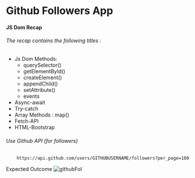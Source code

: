 # Github Followers App

#### JS Dom Recap

###### The recap contains the following titles : 
<ul>
    <li>Js Dom Methods:
        <ul>
            <li>querySelector()</li>
            <li>getElementById()</li>
            <li>createElement()</li>
            <li>appendChild()</li>
            <li>setAttribute()</li>
            <li>events</li>
        </ul>
    </li>
    <li>Async-await</li>
    <li>Try-catch</li>
    <li>Array Methods : map()</li>
    <li>Fetch-API</li>
    <li>HTML-Bootstrap</li>
</ul>

###### Use Github API (for followers)
```
    https://api.github.com/users/GITHUBUSERNAME/followers?per_page=100
```

Expected Outcome
![githubFol](github.gif)
